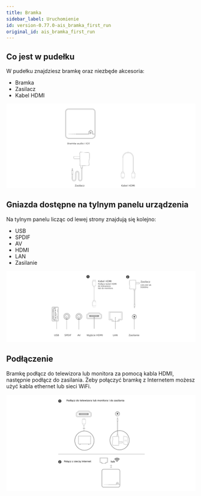 ```yaml
---
title: Bramka
sidebar_label: Uruchomienie
id: version-0.77.0-ais_bramka_first_run
original_id: ais_bramka_first_run
---
```


## Co jest w pudełku

W pudełku znajdziesz bramkę oraz niezbęde akcesoria:

 * Bramka
 * Zasilacz
 * Kabel HDMI

<img
  src='/img/en/bramka/first_run_1.png'
  alt='Bramka AIS dom'
/>


## Gniazda dostępne na tylnym panelu urządzenia

Na tylnym panelu licząc od lewej strony znajdują się kolejno:

* USB
* SPDIF
* AV
* HDMI
* LAN
* Zasilanie

<img
  src='/img/en/bramka/first_run_2.png'
  alt='Bramka AIS dom'
/>


## Podłączenie

Bramkę podłącz do telewizora lub monitora za pomocą kabla HDMI, następnie podłącz do zasilania.
Żeby połączyć bramkę z Internetem możesz użyć kabla ethernet lub sieci WiFi.

<img
  src='/img/en/bramka/first_run_3.png'
  alt='Bramka AIS dom'
/>
